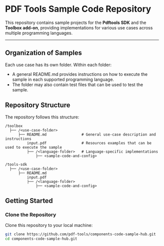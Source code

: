 # PDF Tools Sample Code Repository

This repository contains sample projects for the **Pdftools SDK** and the **Toolbox add-on**, providing implementations for various use cases across multiple programming languages.

---

## Organization of Samples

Each use case has its own folder. Within each folder:
* A general README.md provides instructions on how to execute the sample in each supported programming language.
* The folder may also contain test files that can be used to test the sample.

## Repository Structure

The repository follows this structure:

```
/toolbox 
  ├── /<use-case-folder> 
      ├── README.md                # General use-case description and instructions 
          input.pdf                # Resources examples that can be used to execute the sample 
          ├── /<language-folder>   # Language-specific implementations 
              ├── <sample-code-and-config>

/tools-sdk 
  ├── /<use-case-folder> 
      ├── README.md
          input.pdf
          ├── /<language-folder> 
              ├── <sample-code-and-config>
```

## Getting Started

### Clone the Repository
Clone this repository to your local machine:
```bash
git clone https://github.com/pdf-tools/components-code-sample-hub.git
cd components-code-sample-hub.git
```
